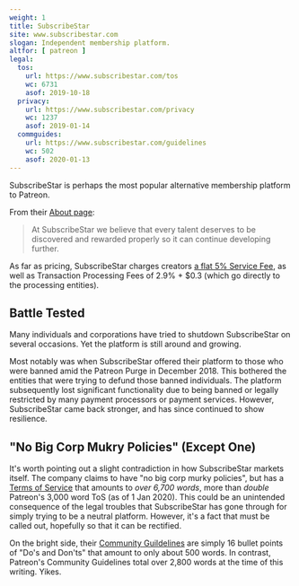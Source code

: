```yaml
---
weight: 1
title: SubscribeStar
site: www.subscribestar.com
slogan: Independent membership platform.
altfor: [ patreon ]
legal:
  tos:
    url: https://www.subscribestar.com/tos
    wc: 6731
    asof: 2019-10-18
  privacy:
    url: https://www.subscribestar.com/privacy
    wc: 1237
    asof: 2019-01-14
  commguides:
    url: https://www.subscribestar.com/guidelines
    wc: 502
    asof: 2020-01-13
---
```


SubscribeStar is perhaps the most popular alternative membership platform to Patreon.
<!--more-->
From their [About page](https://www.subscribestar.com/about):
> At SubscribeStar we believe that every talent deserves to be discovered and rewarded properly so it can continue developing further.

As far as pricing, SubscribeStar charges creators [a flat 5% Service Fee](https://www.subscribestar.com/pricing), as well as Transaction Processing Fees of 2.9% + $0.3 (which go directly to the processing entities).

## Battle Tested

Many individuals and corporations have tried to shutdown SubscribeStar on several occasions.
Yet the platform is still around and growing.

Most notably was when SubscribeStar offered their platform to those who were banned amid the Patreon Purge in December 2018.
This bothered the entities that were trying to defund those banned individuals.
The platform subsequently lost significant functionality due to being banned or legally restricted by many payment processors or payment services.
However, SubscribeStar came back stronger, and has since continued to show resilience.

## "No Big Corp Mukry Policies" (Except One)

It's worth pointing out a slight contradiction in how SubscribeStar markets itself.
The company claims to have "no big corp murky policies", but has a [Terms of Service](https://www.subscribestar.com/tos) that amounts to _over 6,700 words_, more than _double_ Patreon's 3,000 word ToS (as of 1 Jan 2020).
This could be an unintended consequence of the legal troubles that SubscribeStar has gone through for simply trying to be a neutral platform.
However, it's a fact that must be called out, hopefully so that it can be rectified.

On the bright side, their [Community Guildelines](https://www.subscribestar.com/guidelines) are simply 16 bullet points of "Do's and Don'ts" that amount to only about 500 words.
In contrast, Patreon's Community Guidelines total over 2,800 words at the time of this writing. Yikes.
